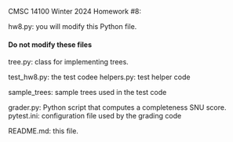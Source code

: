 CMSC 14100
Winter 2024
Homework #8:

hw8.py: you will modify this Python file.

#### Do not modify these files ###

tree.py: class for implementing trees.  

test_hw8.py: the test codee
helpers.py: test helper code

sample_trees: sample trees used in the test code

grader.py: Python script that computes a completeness SNU score.
pytest.ini: configuration file used by the grading code

README.md: this file.
